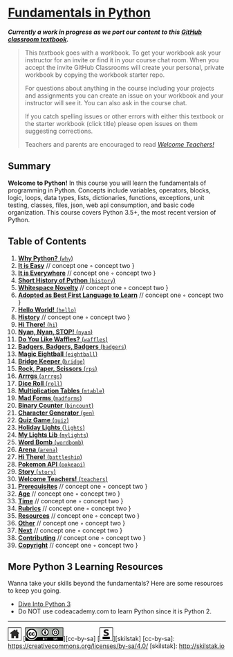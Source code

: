 # [Fundamentals in Python][work]
[work]: https://github.com/skilstak/pyfun-work/blob/gh-pages/README.md

***Currently a work in progress as we port our content to this [GitHub
classroom textbook][text-work].***

[text-work]: https://blog.skilstak.io/github-as-text-book-and-work-book-828ffada9542#.etr9ts7me

>  This *text*book goes with a *work*book. To get your workbook ask your
>  instructor for an invite or find it in your course chat room.
>  When you accept the invite GitHub Classrooms will create your 
>  personal, private workbook by copying the workbook starter repo.
> 
>  For questions about anything in the course including your projects
>  and assignments you can create an issue on your workbook and your
>  instructor will see it. You can also ask in the course chat.
> 
>  If you catch spelling issues or other errors with either this textbook
>  or the starter workbook (click title) please open issues on them
>  suggesting corrections.
>  
>  Teachers and parents are encouraged to
>  read [*Welcome Teachers!*](teachers/README.md)

## Summary
**Welcome to Python!** In this course you will learn the fundamentals
of programming in Python. Concepts include variables, operators,
blocks, logic, loops, data types, lists, dictionaries, functions,
exceptions, unit testing, classes, files, json, web api consumption,
and basic code organization. This course covers Python 3.5+, the most
recent version of Python.

## Table of Contents
1. [**Why Python?** (`why`)](why/README.md)
  1. [**It is Easy**](why/README.md#it-is-easy)
// concept one ◦ concept two }
  2. [**It is Everywhere**](why/README.md#it-is-everywhere)
// concept one ◦ concept two }
2. [**Short History of Python** (`history`)](history/README.md)
  1. [**Whitespace Novelty**](history/README.md#whitespace-novelty)
// concept one ◦ concept two }
  2. [**Adopted as Best First Language to Learn**](history/README.md#adopted-as-best-first-language-to-learn)
// concept one ◦ concept two }
3. [**Hello World!** (`hello`)](hello/README.md)
  1. [**History**](hello/README.md#history)
// concept one ◦ concept two }
4. [**Hi There!** (`hi`)](hi/README.md)
5. [**Nyan, Nyan, STOP!** (`nyan`)](nyan/README.md)
6. [**Do You Like Waffles?** (`waffles`)](waffles/README.md)
7. [**Badgers, Badgers, Badgers** (`badgers`)](badgers/README.md)
8. [**Magic Eightball** (`eightball`)](eightball/README.md)
9. [**Bridge Keeper** (`bridge`)](bridge/README.md)
10. [**Rock, Paper, Scissors** (`rps`)](rps/README.md)
11. [**Arrrgs** (`arrrgs`)](arrrgs/README.md)
12. [**Dice Roll** (`roll`)](roll/README.md)
13. [**Multiplication Tables** (`mtable`)](mtable/README.md)
14. [**Mad Forms** (`madforms`)](madforms/README.md)
15. [**Binary Counter** (`bincount`)](bincount/README.md)
16. [**Character Generator** (`gen`)](gen/README.md)
17. [**Quiz Game** (`quiz`)](quiz/README.md)
18. [**Holiday Lights** (`lights`)](lights/README.md)
19. [**My Lights Lib** (`mylights`)](mylights/README.md)
20. [**Word Bomb** (`wordbomb`)](wordbomb/README.md)
21. [**Arena** (`arena`)](arena/README.md)
22. [**Hi There!** (`battleship`)](battleship/README.md)
23. [**Pokemon API** (`pokeapi`)](pokeapi/README.md)
24. [**Story** (`story`)](story/README.md)
25. [**Welcome Teachers!** (`teachers`)](teachers/README.md)
  1. [**Prerequisites**](teachers/README.md#prerequisites)
// concept one ◦ concept two }
  2. [**Age**](teachers/README.md#age)
// concept one ◦ concept two }
  3. [**Time**](teachers/README.md#time)
// concept one ◦ concept two }
  4. [**Rubrics**](teachers/README.md#rubrics)
// concept one ◦ concept two }
  5. [**Resources**](teachers/README.md#resources)
// concept one ◦ concept two }
  6. [**Other**](teachers/README.md#other)
// concept one ◦ concept two }
  7. [**Next**](teachers/README.md#next)
// concept one ◦ concept two }
  8. [**Contributing**](teachers/README.md#contributing)
// concept one ◦ concept two }
  9. [**Copyright**](teachers/README.md#copyright)
// concept one ◦ concept two }


## More Python 3 Learning Resources
Wanna take your skills beyond the fundamentals? Here are some
resources to keep you going.

* [Dive Into Python 3](http://www.diveintopython3.net)
* Do NOT use codeacademy.com to learn Python since it is Python 2.

---
[![home](/assets/home-bw.png)](/README.md)
[![cc-by-sa](/assets/cc-by-sa.png)][cc-by-sa]
[![skilstak](/assets/skilstak-logo-bw.png)][skilstak]
[cc-by-sa]: https://creativecommons.org/licenses/by-sa/4.0/
[skilstak]: http://skilstak.io


